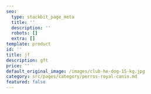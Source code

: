```yaml
---
seo:
  type: stackbit_page_meta
  title: ''
  description: ''
  robots: []
  extra: []
template: product
id: ''
title: jf
description: gft
price: ''
default_original_image: /images/club-he-dog-15-kg.jpg
category: src/pages/category/perros-royal-canin.md
featured: false
---
```

